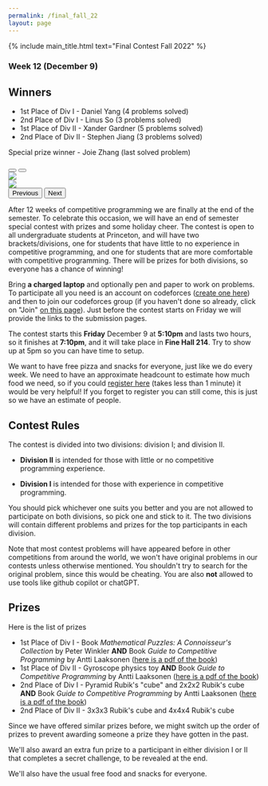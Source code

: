 ```yaml
---
permalink: /final_fall_22
layout: page
---
```


{% include main_title.html text="Final Contest Fall 2022" %}

### Week 12 (December 9)

## Winners

 * 1st Place of Div I - Daniel Yang (4 problems solved)
 * 2nd Place of Div I - Linus So (3 problems solved)
 * 1st Place of Div II - Xander Gardner (5 problems solved)
 * 2nd Place of Div II - Stephen Jiang (3 problems solved)

Special prize winner - Joie Zhang (last solved problem)

<div id="slideShow" class="carousel slide mb-2" data-bs-ride="true">
  <div class="carousel-indicators">
    <button type="button" data-bs-target="#slideShow" data-bs-slide-to="0" class="active" aria-current="true" aria-label="Slide 1"></button>
    <button type="button" data-bs-target="#slideShow" data-bs-slide-to="1" aria-label="Slide 2"></button>
  </div>
  <div class="carousel-inner">
    <div class="carousel-item active">
      <img src="{{ site.baseurl }}/files/photos_f22_w12/img_1.jpg" class="d-block w-100">
    </div>
    <div class="carousel-item">
      <img src="{{ site.baseurl }}/files/photos_f22_w12/img_2.jpg" class="d-block w-100">
    </div>
  </div>
  <button class="carousel-control-prev" type="button" data-bs-target="#slideShow" data-bs-slide="prev">
    <span class="carousel-control-prev-icon" aria-hidden="true"></span>
    <span class="visually-hidden">Previous</span>
  </button>
  <button class="carousel-control-next" type="button" data-bs-target="#slideShow" data-bs-slide="next">
    <span class="carousel-control-next-icon" aria-hidden="true"></span>
    <span class="visually-hidden">Next</span>
  </button>
</div>

After 12 weeks of competitive programming we are finally at the end of
the semester. To celebrate this occasion, we will have an end of
semester special contest with prizes and some holiday cheer. The
contest is open to all undergraduate students at Princeton, and will
have two brackets/divisions, one for students that have little to no
experience in competitive programming, and one for students that are
more comfortable with competitive programming. There will be prizes
for both divisions, so everyone has a chance of winning!

Bring **a charged laptop** and optionally pen and paper to work on
problems. To participate all you need is an account on codeforces
([create one here](https://codeforces.com)) and then to join our
codeforces group (if you haven't done so already, click on "Join" [on
this page](https://codeforces.com/group/hNnRWqFua0/contests)). Just
before the contest starts on Friday we will provide the links to the
submission pages.

The contest starts this **Friday** December 9 at **5:10pm** and lasts
two hours, so it finishes at **7:10pm**, and it will take place in
**Fine Hall 214**. Try to show up at 5pm so you can have time to
setup.

We want to have free pizza and snacks for everyone, just like we do
every week. We need to have an approximate headcount to estimate
how much food we need, so if you could [register
here](https://forms.gle/U13UQextVdcAyotE8) (takes less than 1 minute)
it would be very helpful! If you forget to register you can still
come, this is just so we have an estimate of people.

## Contest Rules

The contest is divided into two divisions: division I; and division
II.

 * **Division II** is intended for those with little or no
   competitive programming experience.

 * **Division I** is intended for those with experience in
     competitive programming.

You should pick whichever one suits you better and you are not allowed
to participate on both divisions, so pick one and stick to it. The two
divisions will contain different problems and prizes for the top
participants in each division.

Note that most contest problems will have appeared before in other
competitions from around the world, we won't have original problems in
our contests unless otherwise mentioned. You shouldn't try to search
for the original problem, since this would be cheating. You are also
**not** allowed to use tools like github copilot or chatGPT.

## Prizes

Here is the list of prizes

 * 1st Place of Div I - Book *Mathematical Puzzles: A Connoisseur's Collection* by Peter Winkler **AND** Book *Guide to Competitive Programming* by Antti Laaksonen ([here is a pdf of the book](https://duoblogger.github.io/assets/pdf/memonvyftw/guide-t-cp.pdf))
 * 1st Place of Div II - Gyroscope physics toy **AND** Book *Guide to Competitive Programming* by Antti Laaksonen ([here is a pdf of the book](https://duoblogger.github.io/assets/pdf/memonvyftw/guide-t-cp.pdf))
 * 2nd Place of Div I - Pyramid Rubik's "cube" and 2x2x2 Rubik's cube **AND** Book *Guide to Competitive Programming* by Antti Laaksonen ([here is a pdf of the book](https://duoblogger.github.io/assets/pdf/memonvyftw/guide-t-cp.pdf))
 * 2nd Place of Div II - 3x3x3 Rubik's cube and 4x4x4 Rubik's cube

Since we have offered similar prizes before, we might switch up the order of prizes to prevent awarding someone a prize they have gotten in the past.

We'll also award an extra fun prize to a participant in either division I
or II that completes a secret challenge, to be revealed at the end.

We'll also have the usual free food and snacks for everyone.